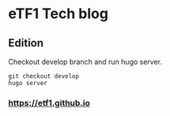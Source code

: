 # eTF1 Tech blog

## Edition

Checkout develop branch and run hugo server.

```
git checkout develop
hugo server
```

### https://etf1.github.io
